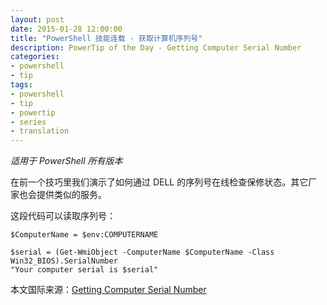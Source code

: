 ```yaml
---
layout: post
date: 2015-01-28 12:00:00
title: "PowerShell 技能连载 - 获取计算机序列号"
description: PowerTip of the Day - Getting Computer Serial Number
categories:
- powershell
- tip
tags:
- powershell
- tip
- powertip
- series
- translation
---
```

_适用于 PowerShell 所有版本_

在前一个技巧里我们演示了如何通过 DELL 的序列号在线检查保修状态。其它厂家也会提供类似的服务。

这段代码可以读取序列号：

    $ComputerName = $env:COMPUTERNAME
    
    $serial = (Get-WmiObject -ComputerName $ComputerName -Class Win32_BIOS).SerialNumber
    "Your computer serial is $serial"

<!--more-->
本文国际来源：[Getting Computer Serial Number](http://community.idera.com/powershell/powertips/b/tips/posts/getting-computer-serial-number)
